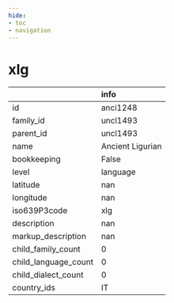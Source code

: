 ```yaml
---
hide:
- toc
- navigation
---
```

# xlg
|                      | info             |
|:---------------------|:-----------------|
| id                   | anci1248         |
| family_id            | uncl1493         |
| parent_id            | uncl1493         |
| name                 | Ancient Ligurian |
| bookkeeping          | False            |
| level                | language         |
| latitude             | nan              |
| longitude            | nan              |
| iso639P3code         | xlg              |
| description          | nan              |
| markup_description   | nan              |
| child_family_count   | 0                |
| child_language_count | 0                |
| child_dialect_count  | 0                |
| country_ids          | IT               |